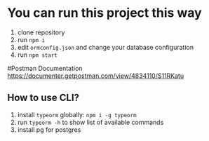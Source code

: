# You can run this project this way

1. clone repository 
2. run `npm i`
3. edit `ormconfig.json` and change your database configuration 
4. run `npm start`

#Postman Documentation
https://documenter.getpostman.com/view/4834110/S11RKatu


## How to use CLI?

1. install `typeorm` globally: `npm i -g typeorm`
2. run `typeorm -h` to show list of available commands
3. install pg for postgres
